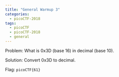 ```yaml
---
title: "General Warmup 3"
categories:
  - picoCTF-2018
tags:
  - picoCTF
  - picoCTF-2018
  - general
---
```


Problem: What is 0x3D (base 16) in decimal (base 10).

Solution: Convert 0x3D to decimal.

Flag: ```picoCTF{61}```
